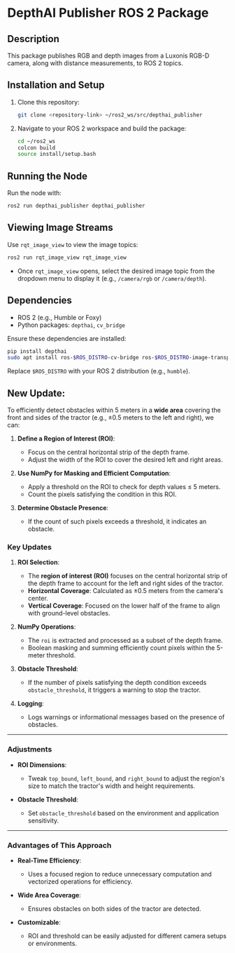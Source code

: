 
# DepthAI Publisher ROS 2 Package

## Description
This package publishes RGB and depth images from a Luxonis RGB-D camera, along with distance measurements, to ROS 2 topics.

## Installation and Setup
1. Clone this repository:
   ```bash
   git clone <repository-link> ~/ros2_ws/src/depthai_publisher
   ```

2. Navigate to your ROS 2 workspace and build the package:
   ```bash
   cd ~/ros2_ws
   colcon build
   source install/setup.bash
   ```

## Running the Node
Run the node with:
```bash
ros2 run depthai_publisher depthai_publisher
```

## Viewing Image Streams
Use `rqt_image_view` to view the image topics:
```bash
ros2 run rqt_image_view rqt_image_view
```
* Once `rqt_image_view` opens, select the desired image topic from the dropdown menu to display it (e.g., `/camera/rgb` or `/camera/depth`).

## Dependencies
- ROS 2 (e.g., Humble or Foxy)
- Python packages: `depthai`, `cv_bridge`

Ensure these dependencies are installed:
```bash
pip install depthai
sudo apt install ros-$ROS_DISTRO-cv-bridge ros-$ROS_DISTRO-image-transport
```

Replace `$ROS_DISTRO` with your ROS 2 distribution (e.g., `humble`).


## New Update:
To efficiently detect obstacles within 5 meters in a **wide area** covering the front and sides of the tractor (e.g., ±0.5 meters to the left and right), we can:

1. **Define a Region of Interest (ROI)**:
   - Focus on the central horizontal strip of the depth frame.
   - Adjust the width of the ROI to cover the desired left and right areas.
   
2. **Use NumPy for Masking and Efficient Computation**:
   - Apply a threshold on the ROI to check for depth values ≤ 5 meters.
   - Count the pixels satisfying the condition in this ROI.

3. **Determine Obstacle Presence**:
   - If the count of such pixels exceeds a threshold, it indicates an obstacle.


### Key Updates
1. **ROI Selection**:
   - The **region of interest (ROI)** focuses on the central horizontal strip of the depth frame to account for the left and right sides of the tractor.
   - **Horizontal Coverage**: Calculated as ±0.5 meters from the camera's center.
   - **Vertical Coverage**: Focused on the lower half of the frame to align with ground-level obstacles.

2. **NumPy Operations**:
   - The `roi` is extracted and processed as a subset of the depth frame.
   - Boolean masking and summing efficiently count pixels within the 5-meter threshold.

3. **Obstacle Threshold**:
   - If the number of pixels satisfying the depth condition exceeds `obstacle_threshold`, it triggers a warning to stop the tractor.

4. **Logging**:
   - Logs warnings or informational messages based on the presence of obstacles.

---

### Adjustments
- **ROI Dimensions**:
   - Tweak `top_bound`, `left_bound`, and `right_bound` to adjust the region's size to match the tractor's width and height requirements.
   
- **Obstacle Threshold**:
   - Set `obstacle_threshold` based on the environment and application sensitivity.

---

### Advantages of This Approach
- **Real-Time Efficiency**:
   - Uses a focused region to reduce unnecessary computation and vectorized operations for efficiency.
   
- **Wide Area Coverage**:
   - Ensures obstacles on both sides of the tractor are detected.
   
- **Customizable**:
   - ROI and threshold can be easily adjusted for different camera setups or environments.